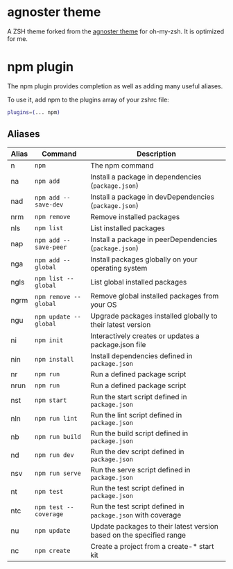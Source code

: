 # agnoster theme

A ZSH theme forked from the [agnoster theme](https://github.com/agnoster/agnoster-zsh-theme) for oh-my-zsh. It is optimized for me.

# npm plugin

The npm plugin provides completion as well as adding many useful aliases.

To use it, add npm to the plugins array of your zshrc file:

```zsh
plugins=(... npm)
```

## Aliases

| Alias | Command               | Description                                                          |
| ----- | --------------------- | -------------------------------------------------------------------- |
| n     | `npm`                 | The npm command                                                      |
| na    | `npm add`             | Install a package in dependencies (`package.json`)                   |
| nad   | `npm add --save-dev`  | Install a package in devDependencies (`package.json`)                |
| nrm   | `npm remove`          | Remove installed packages                                            |
| nls   | `npm list`            | List installed packages                                              |
| nap   | `npm add --save-peer` | Install a package in peerDependencies (`package.json`)               |
| nga   | `npm add --global`    | Install packages globally on your operating system                   |
| ngls  | `npm list --global`   | List global installed packages                                       |
| ngrm  | `npm remove --global` | Remove global installed packages from your OS                        |
| ngu   | `npm update --global` | Upgrade packages installed globally to their latest version          |
| ni    | `npm init`            | Interactively creates or updates a package.json file                 |
| nin   | `npm install`         | Install dependencies defined in `package.json`                       |
| nr    | `npm run`             | Run a defined package script                                         |
| nrun  | `npm run`             | Run a defined package script                                         |
| nst   | `npm start`           | Run the start script defined in `package.json`                       |
| nln   | `npm run lint`        | Run the lint script defined in `package.json`                        |
| nb    | `npm run build`       | Run the build script defined in `package.json`                       |
| nd    | `npm run dev`         | Run the dev script defined in `package.json`                         |
| nsv   | `npm run serve`       | Run the serve script defined in `package.json`                       |
| nt    | `npm test`            | Run the test script defined in `package.json`                        |
| ntc   | `npm test --coverage` | Run the test script defined in `package.json` with coverage          |
| nu    | `npm update`          | Update packages to their latest version based on the specified range |
| nc    | `npm create`          | Create a project from a create-\* start kit                          |
